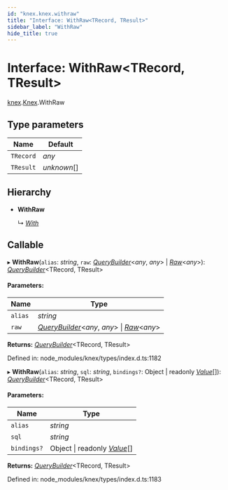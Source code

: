 ```yaml
---
id: "knex.knex.withraw"
title: "Interface: WithRaw<TRecord, TResult>"
sidebar_label: "WithRaw"
hide_title: true
---
```


# Interface: WithRaw<TRecord, TResult\>

[knex](../modules/knex.md).[Knex](../modules/knex.knex-1.md).WithRaw

## Type parameters

Name | Default |
------ | ------ |
`TRecord` | *any* |
`TResult` | *unknown*[] |

## Hierarchy

* **WithRaw**

  ↳ [*With*](knex.knex.with.md)

## Callable

▸ **WithRaw**(`alias`: *string*, `raw`: [*QueryBuilder*](../classes/knex.knex.querybuilder.md)<*any*, *any*\> \| [*Raw*](knex.knex.raw.md)<*any*\>): [*QueryBuilder*](../classes/knex.knex.querybuilder.md)<TRecord, TResult\>

#### Parameters:

Name | Type |
------ | ------ |
`alias` | *string* |
`raw` | [*QueryBuilder*](../classes/knex.knex.querybuilder.md)<*any*, *any*\> \| [*Raw*](knex.knex.raw.md)<*any*\> |

**Returns:** [*QueryBuilder*](../classes/knex.knex.querybuilder.md)<TRecord, TResult\>

Defined in: node_modules/knex/types/index.d.ts:1182

▸ **WithRaw**(`alias`: *string*, `sql`: *string*, `bindings?`: Object \| readonly [*Value*](../modules/knex.knex-1.md#value)[]): [*QueryBuilder*](../classes/knex.knex.querybuilder.md)<TRecord, TResult\>

#### Parameters:

Name | Type |
------ | ------ |
`alias` | *string* |
`sql` | *string* |
`bindings?` | Object \| readonly [*Value*](../modules/knex.knex-1.md#value)[] |

**Returns:** [*QueryBuilder*](../classes/knex.knex.querybuilder.md)<TRecord, TResult\>

Defined in: node_modules/knex/types/index.d.ts:1183
